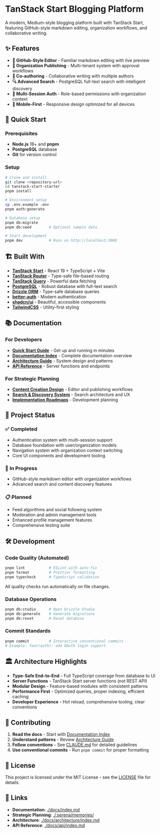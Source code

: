 # TanStack Start Blogging Platform

A modern, Medium-style blogging platform built with TanStack Start, featuring GitHub-style markdown editing, organization workflows, and collaborative writing.

## ✨ Features

- **📝 GitHub-Style Editor** - Familiar markdown editing with live preview
- **🏢 Organization Publishing** - Multi-tenant system with approval workflows
- **👥 Co-authoring** - Collaborative writing with multiple authors
- **🔍 Advanced Search** - PostgreSQL full-text search with intelligent discovery
- **🔐 Multi-Session Auth** - Role-based permissions with organization context
- **📱 Mobile-First** - Responsive design optimized for all devices

## 🚀 Quick Start

### Prerequisites

- **Node.js** 18+ and **pnpm**
- **PostgreSQL** database
- **Git** for version control

### Setup

```bash
# Clone and install
git clone <repository-url>
cd tanstack-start-starter
pnpm install

# Environment setup
cp .env.example .env
pnpm auth:generate

# Database setup
pnpm db:migrate
pnpm db:seed        # Optional sample data

# Start development
pnpm dev            # Runs on http://localhost:3000
```

## 🏗️ Built With

- **[TanStack Start](https://tanstack.com/start)** - React 19 + TypeScript + Vite
- **[TanStack Router](https://tanstack.com/router)** - Type-safe file-based routing
- **[TanStack Query](https://tanstack.com/query)** - Powerful data fetching
- **[PostgreSQL](https://postgresql.org/)** - Robust database with full-text search
- **[Drizzle ORM](https://orm.drizzle.team/)** - Type-safe database queries
- **[better-auth](https://better-auth.com/)** - Modern authentication
- **[shadcn/ui](https://ui.shadcn.com/)** - Beautiful, accessible components
- **[TailwindCSS](https://tailwindcss.com/)** - Utility-first styling

## 📚 Documentation

### For Developers

- **[Quick Start Guide](./docs/overview/quickstart.md)** - Get up and running in minutes
- **[Documentation Index](./docs/index.md)** - Complete documentation overview
- **[Architecture Guide](./docs/architecture/index.md)** - System design and patterns
- **[API Reference](./docs/api/index.md)** - Server functions and endpoints

### For Strategic Planning

- **[Content Creation Design](./.serena/memories/content_creation_writing_interface_design.md)** - Editor and publishing workflows
- **[Search & Discovery System](./.serena/memories/search_discovery_system_design.md)** - Search architecture and UX
- **[Implementation Roadmaps](./.serena/memories/implementation_roadmap_content_creation.md)** - Development planning

## 🎯 Project Status

### ✅ Completed

- Authentication system with multi-session support
- Database foundation with user/organization models
- Navigation system with organization context switching
- Core UI components and development tooling

### 🚧 In Progress

- GitHub-style markdown editor with organization workflows
- Advanced search and content discovery features

### 📋 Planned

- Feed algorithms and social following system
- Moderation and admin management tools
- Enhanced profile management features
- Comprehensive testing suite

## 🛠️ Development

### Code Quality (Automated)

```bash
pnpm lint           # ESLint with auto-fix
pnpm format         # Prettier formatting
pnpm typecheck      # TypeScript validation
```

All quality checks run automatically on file changes.

### Database Operations

```bash
pnpm db:studio      # Open Drizzle Studio
pnpm db:generate    # Generate migrations
pnpm db:reset       # Reset database
```

### Commit Standards

```bash
pnpm commit         # Interactive conventional commits
# Example: feat(auth): add OAuth login support
```

## 🏛️ Architecture Highlights

- **Type-Safe End-to-End** - Full TypeScript coverage from database to UI
- **Server Functions** - TanStack Start server functions (not REST API)
- **Modular Design** - Feature-based modules with consistent patterns
- **Performance First** - Optimized queries, proper indexing, efficient caching
- **Developer Experience** - Hot reload, comprehensive tooling, clear conventions

## 🤝 Contributing

1. **Read the docs** - Start with [Documentation Index](./docs/index.md)
2. **Understand patterns** - Review [Architecture Guide](./docs/architecture/index.md)
3. **Follow conventions** - See [CLAUDE.md](./CLAUDE.md) for detailed guidelines
4. **Use conventional commits** - Run `pnpm commit` for proper formatting

## 📄 License

This project is licensed under the MIT License - see the [LICENSE](LICENSE) file for details.

## 🔗 Links

- **Documentation**: [./docs/index.md](./docs/index.md)
- **Strategic Planning**: [./.serena/memories/](./.serena/memories/)
- **Architecture**: [./docs/architecture/index.md](./docs/architecture/index.md)
- **API Reference**: [./docs/api/index.md](./docs/api/index.md)
